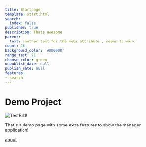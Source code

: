 ```yaml
---
title: Startpage
template: start.html
search:
  index: false
published: true
description: Thats awesome
parent:
  text: another text for the meta attribute , seems to work
count: 16
background_color: '#000000'
range_test: 71
choose_color: green
unpublish_date: null
publish_date: null
features:
- search
---
```


# Demo Project

![TestBild!](/media/images/test.jpg?format=small)

That's a demo page with some extra features to show the manager application!


[about](/about)
